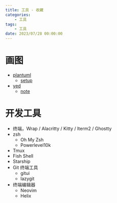 ```yaml
---
title: 工具 - 收藏
categories: 
    - 工具
tags:
    - 工具
date: 2023/07/28 00:00:00
---
```


# 画图
- [plantuml](https://plantuml.com/)
    - [setup](./plantuml/setup)
- [yed](https://www.yworks.com/products/yed)
    - [note](./yed/yed)

# 开发工具

- 终端，Wrap / Alacritty / Kitty / Iterm2 / Ghostty
- zsh
  - Oh My Zsh
  - Powerlevel10k‌
- Tmux
- Fish Shell
- Starship
- Git 终端工具
  - gitui
  - lazygit
- 终端编辑器
  - Neovim
  - Helix
